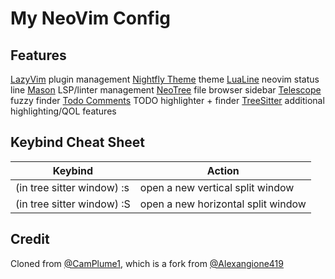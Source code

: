 # My NeoVim Config

## Features
[LazyVim](https://github.com/LazyVim/LazyVim) plugin management
[Nightfly Theme](https://github.com/bluz71/vim-nightfly-colors?tab=readme-ov-file) theme
[LuaLine](https://github.com/nvim-lualine/lualine.nvim) neovim status line
[Mason](https://github.com/williamboman/mason.nvim) LSP/linter management
[NeoTree](https://github.com/nvim-neo-tree/neo-tree.nvim) file browser sidebar
[Telescope](https://github.com/nvim-telescope/telescope.nvim) fuzzy finder
[Todo Comments](https://github.com/folke/todo-comments.nvim) TODO highlighter + finder
[TreeSitter](https://github.com/nvim-treesitter/nvim-treesitter) additional highlighting/QOL features 

## Keybind Cheat Sheet
| Keybind    | Action |
| -------- | ------- |
| (in tree sitter window) :s  |  open a new vertical split window   |
| (in tree sitter window) :S  |  open a new horizontal split window   |



## Credit
Cloned from [@CamPlume1](https://github.com/CamPlume1), which is a fork from [@Alexangione419](https://github.com/alexangione419)
